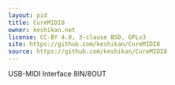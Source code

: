 ```yaml
---
layout: pid
title: CureMIDI8
owner: keshikan.net
license: CC-BY 4.0, 3-clause BSD, GPLv3
site: https://github.com/keshikan/CureMIDI8
source: https://github.com/keshikan/CureMIDI8
---
```

USB-MIDI Interface 8IN/8OUT
